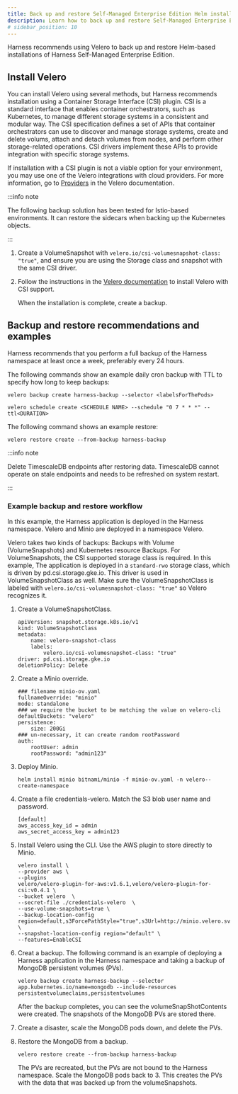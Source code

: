 ```yaml
---
title: Back up and restore Self-Managed Enterprise Edition Helm installations
description: Learn how to back up and restore Self-Managed Enterprise Edition Helm installations. 
# sidebar_position: 10
---
```


Harness recommends using Velero to back up and restore Helm-based installations of Harness Self-Managed Enterprise Edition.

## Install Velero 

You can install Velero using several methods, but Harness recommends installation using a Container Storage Interface (CSI) plugin. CSI is a standard interface that enables container orchestrators, such as Kubernetes, to manage different storage systems in a consistent and modular way. The CSI specification defines a set of APIs that container orchestrators can use to discover and manage storage systems, create and delete volums, attach and detach volumes from nodes, and perform other storage-related operations. CSI drivers implement these APIs to provide integration with specific storage systems. 

If installation with a CSI plugin is not a viable option for your environment, you may use one of the Velero integrations with cloud providers. For more information, go to [Providers](https://velero.io/docs/v1.11/supported-providers/) in the Velero documentation.

:::info note

The following backup solution has been tested for Istio-based environments. It can restore the sidecars when backing up the Kubernetes objects. 

:::

1. Create a VolumeSnapshot with `velero.io/csi-volumesnapshot-class: "true"`, and ensure you are using the Storage class and snapshot with the same CSI driver. 

2. Follow the instructions in the [Velero documentation](https://velero.io/docs/v1.11/csi/) to install Velero with CSI support. 

    When the installation is complete, create a backup.

## Backup and restore recommendations and examples

Harness recommends that you perform a full backup of the Harness namespace at least once a week, preferably every 24 hours.

The following commands show an example daily cron backup with TTL to specify how long to keep backups:

`velero backup create harness-backup --selector <labelsForThePods>`

`velero schedule create <SCHEDULE NAME> --schedule "0 7 * * *" --ttl<DURATION>`

The following command shows an example restore:

`velero restore create --from-backup harness-backup`

:::info note

Delete TimescaleDB endpoints after restoring data. TimescaleDB cannot operate on stale endpoints and needs to be refreshed on system restart. 

:::

### Example backup and restore workflow

In this example, the Harness application is deployed in the Harness namespace. Velero and Minio are deployed in a namespace Velero. 

Velero takes two kinds of backups: Backups with Volume (VolumeSnapshots) and Kubernetes resource Backups. For VolumeSnapshots, the CSI supported storage class is required. In this example, The application is deployed in a `standard-rwo` storage class, which is driven by pd.csi.storage.gke.io. This driver is used in VolumeSnapshotClass as well. Make sure the VolumeSnapshotClass is labeled with `velero.io/csi-volumesnapshot-class: "true"` so Velero recognizes it.

1. Create a VolumeSnapshotClass.

    ```
    apiVersion: snapshot.storage.k8s.io/v1
    kind: VolumeSnapshotClass
    metadata:
        name: velero-snapshot-class
        labels:
            velero.io/csi-volumesnapshot-class: "true"
    driver: pd.csi.storage.gke.io
    deletionPolicy: Delete
    ```

2. Create a Minio override.

    ```
    ### filename minio-ov.yaml
    fullnameOverride: "minio"
    mode: standalone
    ### we require the bucket to be matching the value on velero-cli
    defaultBuckets: "velero"
    persistence:
        size: 200Gi
    ### un-necessary, it can create random rootPassword
    auth:
        rootUser: admin
        rootPassword: "admin123"
    ```

3. Deploy Minio.

    `helm install minio bitnami/minio -f minio-ov.yaml -n velero--create-namespace`

4. Create a file credentials-velero. Match the S3 blob user name and password.

    ```
    [default]
    aws_access_key_id = admin
    aws_secret_access_key = admin123
    ```

5. Install Velero using the CLI. Use the AWS plugin to store directly to Minio.

    ```
    velero install \
    --provider aws \
    --plugins
    velero/velero-plugin-for-aws:v1.6.1,velero/velero-plugin-for-csi:v0.4.1 \
    --bucket velero  \
    --secret-file ./credentials-velero  \
    --use-volume-snapshots=true \
    --backup-location-config
    region=default,s3ForcePathStyle="true",s3Url=http://minio.velero.svc.cluster.local:9000 \
    --snapshot-location-config region="default" \
    --features=EnableCSI
    ```

6. Creat a backup. The following command is an example of deploying a Harness application in the Harness namespace and taking a backup of MongoDB persistent volumes (PVs).

    ```
    velero backup create harness-backup --selector
    app.kubernetes.io/name=mongodb --include-resources
    persistentvolumeclaims,persistentvolumes
    ```

    After the backup completes, you can see the volumeSnapShotContents were created. The snapshots of the MongoDB PVs are stored there.

7. Create a disaster, scale the MongoDB pods down, and delete the PVs. 

8. Restore the MongoDB from a backup.

    `velero restore create --from-backup harness-backup`

    The PVs are recreated, but the PVs are not bound to the Harness namespace. Scale the MongoDB pods back to 3. This creates the PVs with the data that was backed up from the volumeSnapshots. 


